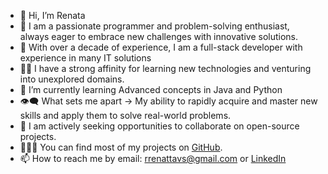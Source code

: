 - 👋 Hi, I’m Renata
- 🚀 I am a passionate programmer and problem-solving enthusiast, always eager to embrace new challenges with innovative solutions.
- 👀 With over a decade of experience, I am a full-stack developer with experience in many IT solutions
- 👨‍💻 I have a strong affinity for learning new technologies and venturing into unexplored domains.
- 🌱 I’m currently learning Advanced concepts in Java and Python
- 👁‍🗨 What sets me apart → My ability to rapidly acquire and master new skills and apply them to solve real-world problems.
- 👯 I am actively seeking opportunities to collaborate on open-source projects.
- 👨🏻‍💻 You can find most of my projects on <a href="https://github.com/rrenattavs" title="GitHub Profile">GitHub</a>.
- 📫 How to reach me by email: rrenattavs@gmail.com or <a href="https://www.linkedin.com/in/rvieiras/" title="LinkedIn">LinkedIn</a>

<!---
rrenattavs/rrenattavs is a ✨ special ✨ repository because its `README.md` (this file) appears on your GitHub profile.
You can click the Preview link to take a look at your changes.
--->

